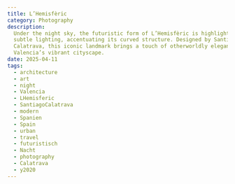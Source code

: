 ```yaml
---
title: L’Hemisfèric
category: Photography
description:
  Under the night sky, the futuristic form of L’Hemisfèric is highlighted by
  subtle lighting, accentuating its curved structure. Designed by Santiago
  Calatrava, this iconic landmark brings a touch of otherworldly elegance to
  Valencia’s vibrant cityscape.
date: 2025-04-11
tags:
  - architecture
  - art
  - night
  - Valencia
  - LHemisferic
  - SantiagoCalatrava
  - modern
  - Spanien
  - Spain
  - urban
  - travel
  - futuristisch
  - Nacht
  - photography
  - Calatrava
  - y2020
---
```

